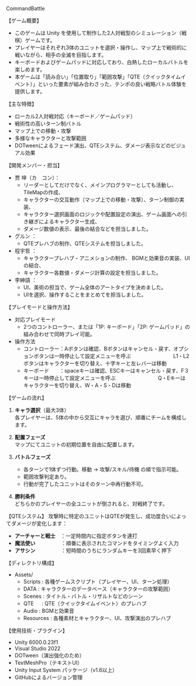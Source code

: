 CommandBattle

【ゲーム概要】
- このゲームは Unity を使用して制作した2人対戦型のシミュレーション（戦棋）ゲームです。
- プレイヤーはそれぞれ3体のユニットを選択・操作し、マップ上で戦術的に戦いながら、相手の全滅を目指します。
- キーボードおよびゲームパッドに対応しており、白熱したローカルバトルを楽しめます。
- 本ゲームは「読み合い」「位置取り」「範囲攻撃」「QTE（クイックタイムイベント）」といった要素が組み合わさった、テンポの良い戦略バトル体験を提供します。

【主な特徴】
- ローカル2人対戦対応（キーボード／ゲームパッド）
- 戦術性の高いターン制バトル
- マップ上での移動・攻撃
- 多様なキャラクターと攻撃範囲
- DOTweenによるフェード演出、QTEシステム、ダメージ表示などのビジュアル効果

【開発メンバー・担当】
- 贾 坤（カ　コン）：
  - リーダーとしてだけでなく、メインプログラマーとしても活動し、TileMapの作成、
  - キャラクターの交互動作（マップ上での移動・攻撃）、ターン制御の実装、
  - キャラクター選択画面のロジックや配置設定の演出、ゲーム画面への引き継ぎによるキャラクター生成、
  - ダメージ数値の表示、最後の結合などを担当しました。
- グルン ：
  - QTEプレハブの制作、QTEシステムを担当しました。
- 程宇哲 ：
  - キャラクタープレハブ・アニメションの制作、 BGMと効果音の実装、UIの結合、
  - キャラクター各数値・ダメージ計算の設定を担当しました。
- 李紳語 ：
  - UI、美術の担当で、ゲーム全体のアートタイプを決めました。
  - UIを選択、操作することをまとめてを担当しました。

【プレイモードと操作方法】
- 対応プレイモード
  - 2つのコントローラー、または「1P: キーボード」「2P: ゲームパッド」の組み合わせで同時プレイ可能。
- 操作方法
  - コントローラー：Aボタンは確認、Bボタンはキャンセル・戻す、オプションボタンは一時停止して設定メニューを呼ぶ
    　　　　　　　　L1・L2ボタンはキャラクターを切り替え、十字キーと左レバーは移動
  - キーボード　　：spaceキーは確認、ESCキーはキャンセル・戻す、F３キーは一時停止して設定メニューを呼ぶ
    　　　　　　　　Q・Eキーはキャラクターを切り替え、W・A・S・Dは移動

【ゲームの流れ】
1. **キャラ選択**（最大3体）  
   各プレイヤーは、5体の中から交互にキャラを選び、順番にチームを構成します。

2. **配置フェーズ**  
   マップにてユニットの初期位置を自由に配置します。

3. **バトルフェーズ**  
   - 各ターンで1体ずつ行動。移動 → 攻撃/スキル/待機 の順で指示可能。  
   - 範囲攻撃判定あり。
   - 行動が完了したユニットはそのターン中再行動不可。

4. **勝利条件**  
   どちらかのプレイヤーの全ユニットが倒されると、対戦終了です。

【QTEシステム】
攻撃時に特定のユニットはQTEが発生し、成功度合いによってダメージが変化します：

- **アーチャーと戦士**　：一定時間内に指定ボタンを連打
- **魔法使い**　　　　　：順番に表示されたコマンドをタイミングよく入力
- **アサシン**　　　　　：短時間のうちにランダムキーを3回素早く押下

【ディレクトリ構成】
- Assets/
  - Scripts          : 各種ゲームスクリプト（プレイヤー、UI、ターン処理）
  - DATA             : キャラクターのデータベース（キャラクターの攻撃範囲）
  - Scenes           : タイトル・バトル・リザルトなどのシーン
  - QTE     　       : QTE（クイックタイムイベント）のプレハブ
  - Audio            : BGMと効果音
  - Resources        : 各種素材とキャラクター、UI、攻撃演出のプレハブ

【使用技術・プラグイン】
- Unity 6000.0.23f1
- Visual Studio 2022
- DOTween（演出強化のため）
- TextMeshPro（テキストUI）
- Unity Input System パッケージ（v1.6以上）
- GitHubによるバージョン管理

